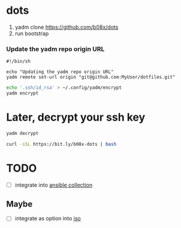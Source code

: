 # dots

1. yadm clone <https://github.com/b08x/dots>
2. run bootstrap

### Update the yadm repo origin URL

```shell
#!/bin/sh

echo "Updating the yadm repo origin URL"
yadm remote set-url origin "git@github.com:MyUser/dotfiles.git"
```


```bash
echo '.ssh/id_rsa' > ~/.config/yadm/encrypt
yadm encrypt
```


# Later, decrypt your ssh key

```bash
yadm decrypt
```

```bash
curl -sSL https://bit.ly/b08x-dots | bash
```

# TODO

- [ ] integrate into [ansible collection](https://github.com/syncopatedX/ansible)

## Maybe

- [ ] integrate as option into [iso](https://github.com/syncopatedX/iso)
